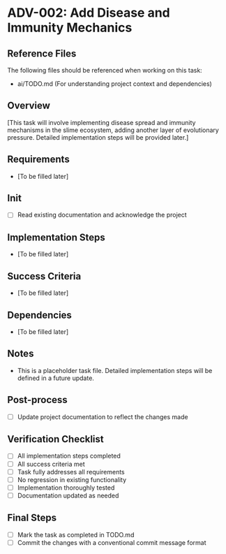# ADV-002: Add Disease and Immunity Mechanics

## Reference Files
The following files should be referenced when working on this task:
- ai/TODO.md (For understanding project context and dependencies)

## Overview
[This task will involve implementing disease spread and immunity mechanisms in the slime ecosystem, adding another layer of evolutionary pressure. Detailed implementation steps will be provided later.]

## Requirements
- [To be filled later]

## Init
- [ ] Read existing documentation and acknowledge the project

## Implementation Steps
- [To be filled later]

## Success Criteria
- [To be filled later]

## Dependencies
- [To be filled later]

## Notes
- This is a placeholder task file. Detailed implementation steps will be defined in a future update.

## Post-process
- [ ] Update project documentation to reflect the changes made

## Verification Checklist
- [ ] All implementation steps completed
- [ ] All success criteria met
- [ ] Task fully addresses all requirements
- [ ] No regression in existing functionality
- [ ] Implementation thoroughly tested
- [ ] Documentation updated as needed

## Final Steps
- [ ] Mark the task as completed in TODO.md
- [ ] Commit the changes with a conventional commit message format